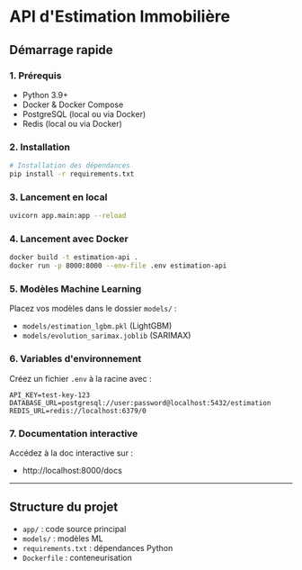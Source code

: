 # API d'Estimation Immobilière

## Démarrage rapide

### 1. Prérequis
- Python 3.9+
- Docker & Docker Compose
- PostgreSQL (local ou via Docker)
- Redis (local ou via Docker)

### 2. Installation

```bash
# Installation des dépendances
pip install -r requirements.txt
```

### 3. Lancement en local

```bash
uvicorn app.main:app --reload
```

### 4. Lancement avec Docker

```bash
docker build -t estimation-api .
docker run -p 8000:8000 --env-file .env estimation-api
```

### 5. Modèles Machine Learning
Placez vos modèles dans le dossier `models/` :
- `models/estimation_lgbm.pkl` (LightGBM)
- `models/evolution_sarimax.joblib` (SARIMAX)

### 6. Variables d'environnement
Créez un fichier `.env` à la racine avec :
```
API_KEY=test-key-123
DATABASE_URL=postgresql://user:password@localhost:5432/estimation
REDIS_URL=redis://localhost:6379/0
```

### 7. Documentation interactive
Accédez à la doc interactive sur :
- http://localhost:8000/docs

---

## Structure du projet

- `app/` : code source principal
- `models/` : modèles ML
- `requirements.txt` : dépendances Python
- `Dockerfile` : conteneurisation
